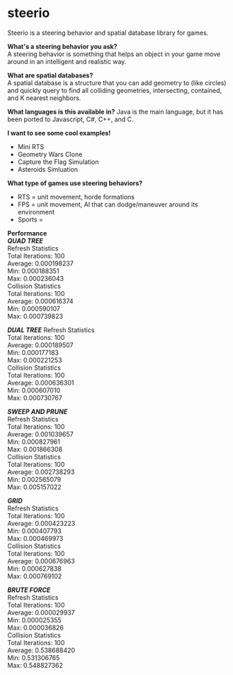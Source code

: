 steerio
=======

Steerio is a steering behavior and spatial database library for games.

**What's a steering behavior you ask?**  
A steering behavior is something that helps an object in your game move around in an intelligent and realistic way.

**What are spatial databases?**  
A spatial database is a structure that you can add geometry to (like circles) and quickly query to find all colliding geometries, intersecting, contained, and K nearest neighbors.

**What languages is this available in?**
Java is the main language, but it has been ported to Javascript, C#, C++, and C.

**I want to see some cool examples!**
- Mini RTS
- Geometry Wars Clone
- Capture the Flag Simulation
- Asteroids Simluation

**What type of games use steering behaviors?**
- RTS = unit movement, horde formations
- FPS = unit movement, AI that can dodge/maneuver around its environment
- Sports = 

**Performance**  
***QUAD TREE***  
Refresh Statistics  
  Total Iterations: 100  
	Average: 0.000198237  
	Min: 0.000188351  
	Max: 0.000236043  
Collision Statistics  
	Total Iterations: 100  
	Average: 0.000616374  
	Min: 0.000590107  
	Max: 0.000739823  
  
***DUAL TREE*** 
Refresh Statistics  
	Total Iterations: 100  
	Average: 0.000189507  
	Min: 0.000177183  
	Max: 0.000221253  
Collision Statistics  
	Total Iterations: 100  
	Average: 0.000636301  
	Min: 0.000607010  
	Max: 0.000730767  
  
***SWEEP AND PRUNE***   
Refresh Statistics  
	Total Iterations: 100  
	Average: 0.001039657  
	Min: 0.000827961  
	Max: 0.001866308  
Collision Statistics  
	Total Iterations: 100  
	Average: 0.002738293  
	Min: 0.002565079  
	Max: 0.005157022  
  
***GRID***  
Refresh Statistics  
	Total Iterations: 100  
	Average: 0.000423223  
	Min: 0.000407793  
	Max: 0.000469973  
Collision Statistics  
	Total Iterations: 100  
	Average: 0.000676963  
	Min: 0.000627838  
	Max: 0.000769102  
  
***BRUTE FORCE***  
Refresh Statistics  
	Total Iterations: 100  
	Average: 0.000029937  
	Min: 0.000025355  
	Max: 0.000036826  
Collision Statistics  
	Total Iterations: 100  
	Average: 0.538688420  
	Min: 0.531306765  
	Max: 0.548827362  
